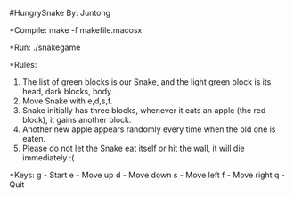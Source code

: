 #HungrySnake By: Juntong

*Compile:
make -f makefile.macosx

*Run:
./snakegame

*Rules:
1. The list of green blocks is our Snake, and the light green block is its head, dark blocks, body. 
2. Move Snake with e,d,s,f. 
3. Snake initially has three blocks, whenever it eats an apple (the red block), it gains another block. 
4. Another new apple appears randomly every time when the old one is eaten. 
5. Please do not let the Snake eat itself or hit the wall, it will die immediately :( 

*Keys:
g - Start
e - Move up
d - Move down
s - Move left
f - Move right
q - Quit
